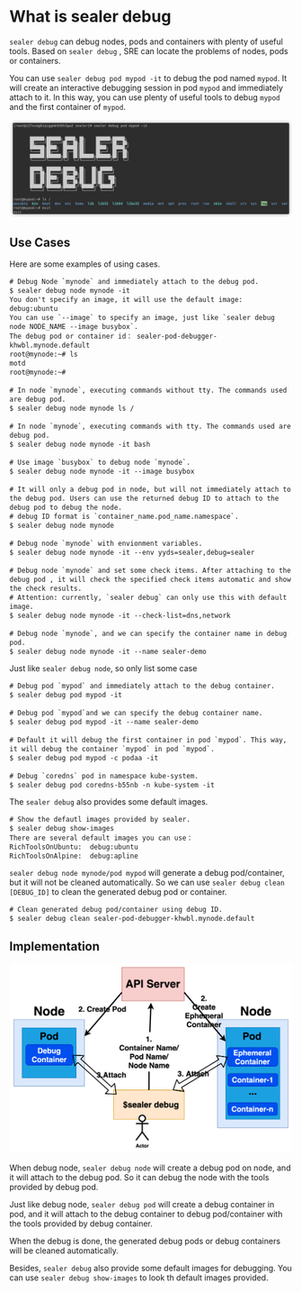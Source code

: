 # What is sealer debug

`sealer debug` can debug nodes, pods and containers with plenty of useful tools. Based on `sealer debug` , SRE can locate the problems of nodes, pods or containers.

You can use `sealer debug pod mypod -it`  to debug the pod named `mypod`. It will create an interactive debugging session in pod `mypod` and immediately attach to it.  In this way, you can use plenty of useful tools to debug `mypod` and the first container of `mypod`.

![](images/example.png)

## Use Cases

Here are some examples of using cases.

```
# Debug Node `mynode` and immediately attach to the debug pod.
$ sealer debug node mynode -it
You don't specify an image, it will use the default image: debug:ubuntu
You can use `--image` to specify an image, just like `sealer debug node NODE_NAME --image busybox`.
The debug pod or container id： sealer-pod-debugger-khwbl.mynode.default
root@mynode:~# ls
motd
root@mynode:~#

# In node `mynode`, executing commands without tty. The commands used are debug pod.
$ sealer debug node mynode ls /

# In node `mynode`, executing commands with tty. The commands used are debug pod.
$ sealer debug node mynode -it bash

# Use image `busybox` to debug node `mynode`.
$ sealer debug node mynode -it --image busybox

# It will only a debug pod in node, but will not immediately attach to the debug pod. Users can use the returned debug ID to attach to the debug pod to debug the node.
# debug ID format is `container_name.pod_name.namespace`.
$ sealer debug node mynode

# Debug node `mynode` with envionment variables.
$ sealer debug node mynode -it --env yyds=sealer,debug=sealer

# Debug node `mynode` and set some check items. After attaching to the debug pod , it will check the specified check items automatic and show the check results.
# Attention: currently, `sealer debug` can only use this with default image.
$ sealer debug node mynode -it --check-list=dns,network

# Debug node `mynode`, and we can specify the container name in debug pod.
$ sealer debug node mynode -it --name sealer-demo
```

Just like `sealer debug node`, so only list some case

```
# Debug pod `mypod` and immediately attach to the debug container.
$ sealer debug pod mypod -it

# Debug pod `mypod`and we can specify the debug container name.
$ sealer debug pod mypod -it --name sealer-demo

# Default it will debug the first container in pod `mypod`. This way, it will debug the container `mypod` in pod `mypod`.
$ sealer debug pod mypod -c podaa -it

# Debug `coredns` pod in namespace kube-system.
$ sealer debug pod coredns-b55nb -n kube-system -it
```

The `sealer debug` also provides some default images.

```
# Show the defautl images provided by sealer.
$ sealer debug show-images
There are several default images you can use：
RichToolsOnUbuntu:  debug:ubuntu
RichToolsOnAlpine:  debug:apline
```

`sealer debug node mynode/pod mypod` will generate a debug pod/container, but it will not be cleaned automatically. So we can use `sealer debug clean [DEBUG_ID]` to clean the generated debug pod or container.

```
# Clean generated debug pod/container using debug ID.
$ sealer debug clean sealer-pod-debugger-khwbl.mynode.default
```

## Implementation

![](images/implementation.png)

When debug node, `sealer debug node` will create a debug pod on node, and it will attach to the debug pod. So it can debug the node with the tools provided by debug pod.

Just like debug node, `sealer debug pod` will create a debug container in pod, and it will attach to the debug container to debug pod/container with the tools provided by debug container.

When the debug is done, the generated debug pods or debug containers will be cleaned automatically.

Besides, `sealer debug` also provide some default images for debugging. You can use `sealer debug show-images` to look th default images provided.